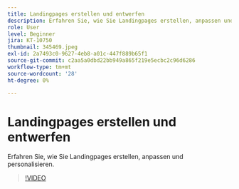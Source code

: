 ```yaml
---
title: Landingpages erstellen und entwerfen
description: Erfahren Sie, wie Sie Landingpages erstellen, anpassen und personalisieren.
role: User
level: Beginner
jira: KT-10750
thumbnail: 345469.jpeg
exl-id: 2a7493c0-9627-4eb8-a01c-447f889b65f1
source-git-commit: c2aa5a0dbd22bb949a865f219e5ecbc2c96d6286
workflow-type: tm+mt
source-wordcount: '28'
ht-degree: 0%

---
```


# Landingpages erstellen und entwerfen

Erfahren Sie, wie Sie Landingpages erstellen, anpassen und personalisieren.

>[!VIDEO](https://video.tv.adobe.com/v/345469/?quality=12&learn=on)
